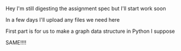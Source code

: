 Hey I'm still digesting the assignment spec but I'll start work soon

In a few days I'll upload any files we need here

First part is for us to make a graph data structure in Python I suppose

SAME!!!!
